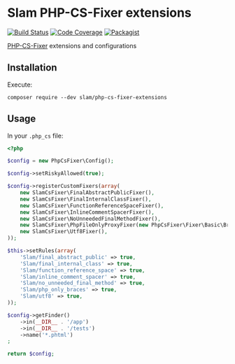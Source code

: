 # Slam PHP-CS-Fixer extensions

[![Build Status](https://travis-ci.org/Slamdunk/php-cs-fixer-extensions.svg?branch=master)](https://travis-ci.org/Slamdunk/php-cs-fixer-extensions)
[![Code Coverage](https://scrutinizer-ci.com/g/Slamdunk/php-cs-fixer-extensions/badges/coverage.png?b=master)](https://scrutinizer-ci.com/g/Slamdunk/php-cs-fixer-extensions/?branch=master)
[![Packagist](https://img.shields.io/packagist/v/slam/php-cs-fixer-extensions.svg)](https://packagist.org/packages/slam/php-cs-fixer-extensions)

[PHP-CS-Fixer](https://github.com/FriendsOfPHP/PHP-CS-Fixer) extensions and configurations

## Installation

Execute:

`composer require --dev slam/php-cs-fixer-extensions`

## Usage

In your `.php_cs` file:

```php
<?php

$config = new PhpCsFixer\Config();

$config->setRiskyAllowed(true);

$config->registerCustomFixers(array(
    new SlamCsFixer\FinalAbstractPublicFixer(),
    new SlamCsFixer\FinalInternalClassFixer(),
    new SlamCsFixer\FunctionReferenceSpaceFixer(),
    new SlamCsFixer\InlineCommentSpacerFixer(),
    new SlamCsFixer\NoUnneededFinalMethodFixer(),
    new SlamCsFixer\PhpFileOnlyProxyFixer(new PhpCsFixer\Fixer\Basic\BracesFixer()),
    new SlamCsFixer\Utf8Fixer(),
));

$this->setRules(array(
    'Slam/final_abstract_public' => true,
    'Slam/final_internal_class' => true,
    'Slam/function_reference_space' => true,
    'Slam/inline_comment_spacer' => true,
    'Slam/no_unneeded_final_method' => true,
    'Slam/php_only_braces' => true,
    'Slam/utf8' => true,
));

$config->getFinder()
    ->in(__DIR__ . '/app')
    ->in(__DIR__ . '/tests')
    ->name('*.phtml')
;

return $config;

```
